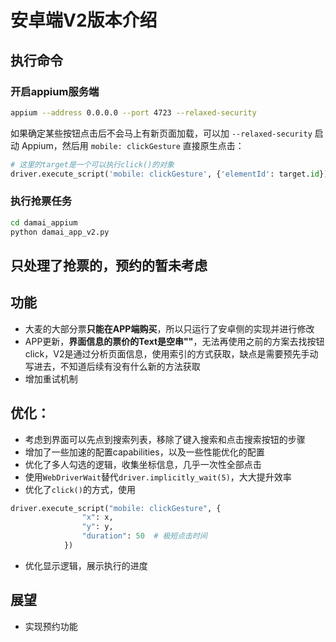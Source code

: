 # 安卓端V2版本介绍
## 执行命令
### 开启appium服务端
```bash
appium --address 0.0.0.0 --port 4723 --relaxed-security
```
如果确定某些按钮点击后不会马上有新页面加载，可以加 `--relaxed-security` 启动 Appium，然后用 `mobile: clickGesture` 直接原生点击：
```python
# 这里的target是一个可以执行click()的对象
driver.execute_script('mobile: clickGesture', {'elementId': target.id})
```
### 执行抢票任务
```bash
cd damai_appium
python damai_app_v2.py
```


## 只处理了抢票的，预约的暂未考虑

## 功能
- 大麦的大部分票**只能在APP端购买**，所以只运行了安卓侧的实现并进行修改
- APP更新，**界面信息的票价的Text是空串""**，无法再使用之前的方案去找按钮click，V2是通过分析页面信息，使用索引的方式获取，缺点是需要预先手动写进去，不知道后续有没有什么新的方法获取
- 增加重试机制

## 优化：
- 考虑到界面可以先点到搜索列表，移除了键入搜索和点击搜索按钮的步骤
- 增加了一些加速的配置capabilities，以及一些性能优化的配置
- 优化了多人勾选的逻辑，收集坐标信息，几乎一次性全部点击
- 使用`WebDriverWait`替代`driver.implicitly_wait(5)`，大大提升效率
- 优化了`click()`的方式，使用
```python
driver.execute_script("mobile: clickGesture", {
                "x": x,
                "y": y,
                "duration": 50  # 极短点击时间
            })
```
- 优化显示逻辑，展示执行的进度

## 展望
- 实现预约功能